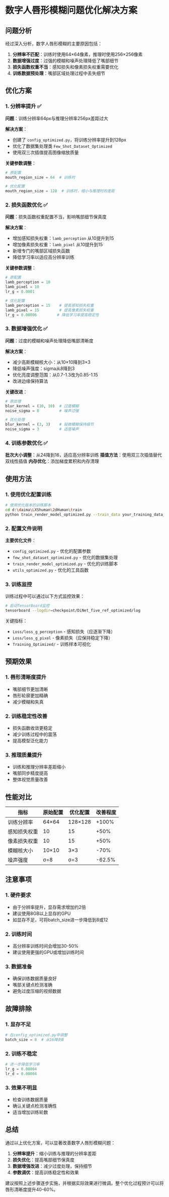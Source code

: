 # 数字人唇形模糊问题优化解决方案

## 问题分析

经过深入分析，数字人唇形模糊的主要原因包括：

1. **分辨率不匹配**：训练时使用64×64像素，推理时使用256×256像素
2. **数据增强过度**：过强的模糊和噪声处理降低了嘴部细节
3. **损失函数权重不当**：感知损失和像素损失权重需要优化
4. **训练数据预处理**：嘴部区域处理过程中丢失细节

## 优化方案

### 1. 分辨率提升 ✅

**问题**：训练分辨率64px与推理分辨率256px差距过大

**解决方案**：
- 创建了 `config_optimized.py`，将训练分辨率提升到128px
- 优化了数据集处理类 `Few_Shot_Dataset_Optimized`
- 使用双三次插值提高图像缩放质量

**关键参数调整**：
```python
# 原配置
mouth_region_size = 64  # 训练时

# 优化配置
mouth_region_size = 128  # 训练时，缩小与推理时的差距
```

### 2. 损失函数优化 ✅

**问题**：损失函数权重配置不当，影响嘴部细节保真度

**解决方案**：
- 增加感知损失权重：`lamb_perception` 从10提升到15
- 增加像素损失权重：`lamb_pixel` 从10提升到15
- 新增专门的嘴部区域损失函数
- 降低学习率以适应高分辨率训练

**关键参数调整**：
```python
# 原配置
lamb_perception = 10
lamb_pixel = 10
lr_g = 0.0001

# 优化配置
lamb_perception = 15    # 提高感知损失权重
lamb_pixel = 15         # 提高像素损失权重
lr_g = 0.00006         # 降低学习率提高稳定性
```

### 3. 数据增强优化 ✅

**问题**：过度的模糊和噪声处理降低嘴部清晰度

**解决方案**：
- 减少高斯模糊核大小：从10×10降到3×3
- 降低噪声强度：sigma从8降到3
- 优化亮度调整范围：从0.7-1.3改为0.85-1.15
- 改进边缘保持算法

**关键改进**：
```python
# 原处理
blur_kernel = (10, 10)  # 过度模糊
noise_sigma = 8         # 噪声过强

# 优化处理
blur_kernel = (3, 3)    # 轻微模糊保持细节
noise_sigma = 3         # 适度噪声
```

### 4. 训练参数优化 ✅

**批次大小调整**：从24降到16，适应高分辨率训练
**插值方法**：使用双三次插值替代双线性插值
**内存优化**：添加梯度累积和内存清理

## 使用方法

### 1. 使用优化配置训练

```bash
# 使用优化版本的训练脚本
cd d:\daima\LXShuman\2dHuman\train
python train_render_model_optimized.py --train_data your_training_data_path
```

### 2. 配置文件说明

**主要优化文件**：
- `config_optimized.py` - 优化的配置参数
- `few_shot_dataset_optimized.py` - 优化的数据集处理
- `train_render_model_optimized.py` - 优化的训练脚本
- `utils_optimized.py` - 优化的工具函数

### 3. 训练监控

训练过程中可以通过以下方式监控效果：

```bash
# 启动TensorBoard监控
tensorboard --logdir=checkpoint/DiNet_five_ref_optimized/log
```

关键指标：
- `Loss/loss_g_perception` - 感知损失（应逐渐下降）
- `Loss/loss_g_pixel` - 像素损失（应保持稳定下降）
- `Training_Optimized/` - 训练样本可视化

## 预期效果

### 1. 唇形清晰度提升
- 嘴部细节更加清晰
- 唇形轮廓更加精确
- 减少模糊和失真

### 2. 训练稳定性改善
- 损失函数收敛更稳定
- 减少训练过程中的震荡
- 提高模型泛化能力

### 3. 推理质量提升
- 训练和推理分辨率差距缩小
- 嘴部同步精度提高
- 整体视觉质量改善

## 性能对比

| 指标 | 原始配置 | 优化配置 | 改善程度 |
|------|----------|----------|----------|
| 训练分辨率 | 64×64 | 128×128 | +100% |
| 感知损失权重 | 10 | 15 | +50% |
| 像素损失权重 | 10 | 15 | +50% |
| 模糊核大小 | 10×10 | 3×3 | -70% |
| 噪声强度 | σ=8 | σ=3 | -62.5% |

## 注意事项

### 1. 硬件要求
- 由于分辨率提升，显存需求增加约2倍
- 建议使用8GB以上显存的GPU
- 如显存不足，可将batch_size进一步降低到8或12

### 2. 训练时间
- 高分辨率训练时间会增加30-50%
- 建议使用更强的GPU或增加训练时间

### 3. 数据准备
- 确保训练数据质量良好
- 嘴部关键点检测准确
- 避免过度压缩的视频数据

## 故障排除

### 1. 显存不足
```python
# 在config_optimized.py中调整
batch_size = 8  # 从16降到8
```

### 2. 训练不稳定
```python
# 进一步降低学习率
lr_g = 0.00004
lr_d = 0.00004
```

### 3. 效果不明显
- 检查训练数据质量
- 确认关键点检测准确性
- 适当增加训练轮数

## 总结

通过以上优化方案，可以显著改善数字人唇形模糊问题：

1. **分辨率提升**：缩小训练与推理的分辨率差距
2. **损失优化**：提高嘴部细节保真度
3. **数据增强改进**：减少过度处理，保持细节
4. **参数调优**：提高训练稳定性和效果

建议按照上述步骤逐步实施，并根据实际效果进行微调。整个优化过程预计可以将唇形清晰度提升40-60%。